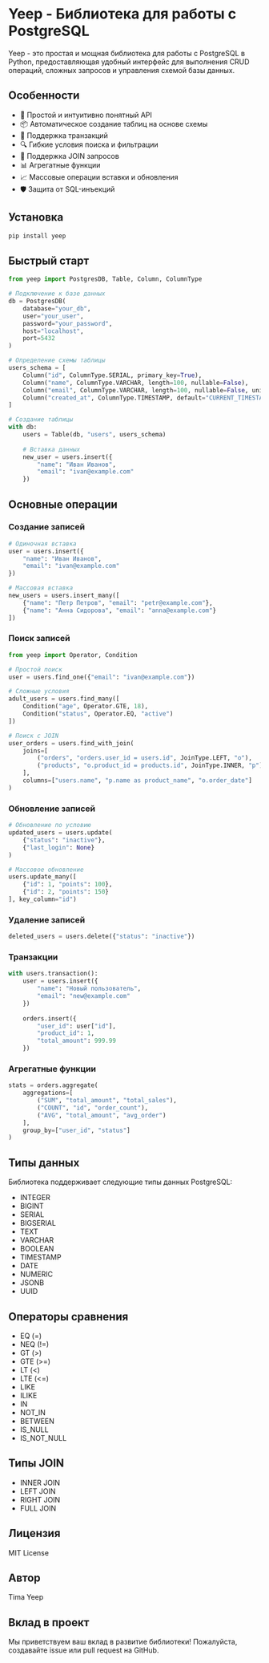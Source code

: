 # Yeep - Библиотека для работы с PostgreSQL

Yeep - это простая и мощная библиотека для работы с PostgreSQL в Python, предоставляющая удобный интерфейс для выполнения CRUD операций, сложных запросов и управления схемой базы данных.

## Особенности

- 🚀 Простой и интуитивно понятный API
- 📦 Автоматическое создание таблиц на основе схемы
- 🔄 Поддержка транзакций
- 🔍 Гибкие условия поиска и фильтрации
- 🔗 Поддержка JOIN запросов
- 📊 Агрегатные функции
- 📈 Массовые операции вставки и обновления
- 🛡️ Защита от SQL-инъекций

## Установка

```bash
pip install yeep
```

## Быстрый старт

```python
from yeep import PostgresDB, Table, Column, ColumnType

# Подключение к базе данных
db = PostgresDB(
    database="your_db",
    user="your_user",
    password="your_password",
    host="localhost",
    port=5432
)

# Определение схемы таблицы
users_schema = [
    Column("id", ColumnType.SERIAL, primary_key=True),
    Column("name", ColumnType.VARCHAR, length=100, nullable=False),
    Column("email", ColumnType.VARCHAR, length=100, nullable=False, unique=True),
    Column("created_at", ColumnType.TIMESTAMP, default="CURRENT_TIMESTAMP")
]

# Создание таблицы
with db:
    users = Table(db, "users", users_schema)
    
    # Вставка данных
    new_user = users.insert({
        "name": "Иван Иванов",
        "email": "ivan@example.com"
    })
```

## Основные операции

### Создание записей

```python
# Одиночная вставка
user = users.insert({
    "name": "Иван Иванов",
    "email": "ivan@example.com"
})

# Массовая вставка
new_users = users.insert_many([
    {"name": "Петр Петров", "email": "petr@example.com"},
    {"name": "Анна Сидорова", "email": "anna@example.com"}
])
```

### Поиск записей

```python
from yeep import Operator, Condition

# Простой поиск
user = users.find_one({"email": "ivan@example.com"})

# Сложные условия
adult_users = users.find_many([
    Condition("age", Operator.GTE, 18),
    Condition("status", Operator.EQ, "active")
])

# Поиск с JOIN
user_orders = users.find_with_join(
    joins=[
        ("orders", "orders.user_id = users.id", JoinType.LEFT, "o"),
        ("products", "o.product_id = products.id", JoinType.INNER, "p")
    ],
    columns=["users.name", "p.name as product_name", "o.order_date"]
)
```

### Обновление записей

```python
# Обновление по условию
updated_users = users.update(
    {"status": "inactive"},
    {"last_login": None}
)

# Массовое обновление
users.update_many([
    {"id": 1, "points": 100},
    {"id": 2, "points": 150}
], key_column="id")
```

### Удаление записей

```python
deleted_users = users.delete({"status": "inactive"})
```

### Транзакции

```python
with users.transaction():
    user = users.insert({
        "name": "Новый пользователь",
        "email": "new@example.com"
    })
    
    orders.insert({
        "user_id": user["id"],
        "product_id": 1,
        "total_amount": 999.99
    })
```

### Агрегатные функции

```python
stats = orders.aggregate(
    aggregations=[
        ("SUM", "total_amount", "total_sales"),
        ("COUNT", "id", "order_count"),
        ("AVG", "total_amount", "avg_order")
    ],
    group_by=["user_id", "status"]
)
```

## Типы данных

Библиотека поддерживает следующие типы данных PostgreSQL:

- INTEGER
- BIGINT
- SERIAL
- BIGSERIAL
- TEXT
- VARCHAR
- BOOLEAN
- TIMESTAMP
- DATE
- NUMERIC
- JSONB
- UUID

## Операторы сравнения

- EQ (=)
- NEQ (!=)
- GT (>)
- GTE (>=)
- LT (<)
- LTE (<=)
- LIKE
- ILIKE
- IN
- NOT_IN
- BETWEEN
- IS_NULL
- IS_NOT_NULL

## Типы JOIN

- INNER JOIN
- LEFT JOIN
- RIGHT JOIN
- FULL JOIN

## Лицензия

MIT License

## Автор

Tima Yeep

## Вклад в проект

Мы приветствуем ваш вклад в развитие библиотеки! Пожалуйста, создавайте issue или pull request на GitHub. 
